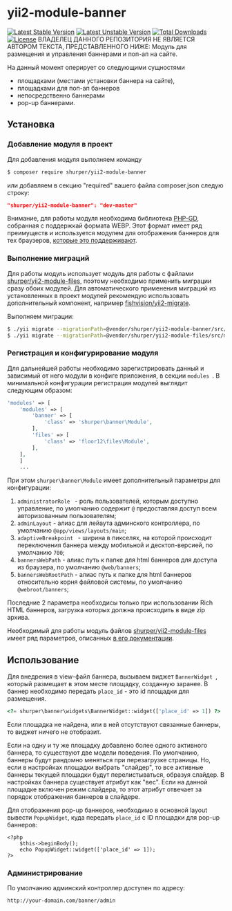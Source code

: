 # yii2-module-banner

[![Latest Stable Version](https://poser.pugx.org/shurper/yii2-module-banner/v/stable)](https://packagist.org/packages/shurper/yii2-module-banner)
[![Latest Unstable Version](https://poser.pugx.org/shurper/yii2-module-banner/v/unstable)](https://packagist.org/packages/shurper/yii2-module-banner)
[![Total Downloads](https://poser.pugx.org/shurper/yii2-module-banner/downloads)](https://packagist.org/packages/shurper/yii2-module-banner)
[![License](https://poser.pugx.org/shurper/yii2-module-banner/license)](https://packagist.org/packages/shurper/yii2-module-banner)
ВЛАДЕЛЕЦ ДАННОГО РЕПОЗИТОРИЯ НЕ ЯВЛЯЕТСЯ АВТОРОМ ТЕКСТА, ПРЕДСТАВЛЕННОГО НИЖЕ:
Модуль для размещения и управления баннерами и поп-ап на сайте.

 
На данный момент оперирует со следующими сущностями 

- площадками (местами установки баннера на сайте),
- площадками для поп-ап баннеров
- непосредственно баннерами
- pop-up баннерами.


## Установка

### Добавление модуля в проект

Для добавления модуля выполняем команду
```bash
$ composer require shurper/yii2-module-banner
```
или добавляем в секцию "required" вашего файла composer.json следую строку:
```json
"shurper/yii2-module-banner": "dev-master"
```

Внимание, для работы модуля необходима библиотека [PHP-GD](https://www.php.net/manual/ru/book.image.php
), собранная с поддержкай формата WEBP. 
Этот формат имеет ряд преимуществ и используется модулем для отображения баннеров для тех браузеров, 
[которые это поддерживают](https://caniuse.com/#feat=webp).

### Выполнение миграций

Для работы модуль использует модуль для работы с файлами [shurper/yii2-module-files](https://github.com/shurper/yii2-module-files
), поэтому необходимо применить миграции сразу обоих модулей. Для автоматического применения миграций из 
установленных в проект модулей рекомендую использовать дополнительный компонент, 
например [fishvision/yii2-migrate](https://github.com/fishvision/yii2-migrate).

Выполняем миграции:

```bash
$ ./yii migrate --migrationPath=@vendor/shurper/yii2-module-banner/src/migrations
$ ./yii migrate --migrationPath=@vendor/shurper/yii2-module-files/src/migrations
```

### Регистрация и конфигурирование модуля

Для дальнейшей работы необходимо зарегистрировать данный и зависимый от него модули в конфиге приложения, в секции `modules
`. В минимальной конфигурации регистрация модулей выглядит следующим образом:

```php  
'modules' => [
    'modules' => [
        'banner' => [
            'class' => 'shurper\banner\Module',
        ],
        'files' => [
            'class' => 'floor12\files\Module',
        ],
    ],
    ]
    ...
```

При этом `shurper\banner\Module` имеет дополнительный параметры для конфигурации:

1. `administratorRole
` - роль пользователей, которым доступно управление, по умолчанию содержит `@` предоставляя доступ всем авторизованным пользователям;
2. `adminLayout` - алиас для лейаута админского контроллера, по умолчанию `@app/views/layouts/main`;
3. `adaptiveBreakpoint
` - ширина в пикселях, на которой происходит переключения баннера между мобильной и десктоп-версией, по умолчанию `700`;
4. `bannersWebPath` - алиас путь к папке для html баннеров для доступа из браузера, по умолчанию `@web/banners`;
5. `bannersWebRootPath` - алиас путь к папке для html баннеров относительно корня файловой системы, по умолчанию `@webroot/banners`;

Последние 2 параметра необходисы только при использовании Rich HTML баннеров, загрузка которых должна происходить в виде zip архива.

Необходимый для работы модуль файлов [shurper/yii2-module-files](https://github.com/shurper/yii2-module-files) имеет ряд параметров, 
описанных [в его документации](https://github.com/shurper/yii2-module-files/blob/master/README_RU.md).

Использование
-----
Для внедрения в view-файл баннера, вызываем виджет `BannerWidget
`, который размещает в этом месте площадку, созданную заранее. В баннер необходимо передать `place_id` - это id
 площадки для размещения. 


```php  
<?= shurper\banner\widgets\BannerWidget::widget(['place_id' => 1]) ?>
```

Если площадка не найдена, или в ней отсутствуют связанные баннеры, то виджет ничего не отобразит.

Если на одну и ту же площадку добавлено более одного активного баннера, то существуют две модели поведения.
По умолчанию, баннеры будут рандомно меняться при перезагрузке страницы. Но, если в настройках площадки выбрать 
"слайдер", то все активные баннеры текущей площадки будут перелистываться, образуя слайдер. 
В настройках баннера существует атрибут как "вес". Если на данной площадке включен режим слайдера, то этот атрибут отвечает за порядок
отображения баннеров в слайдере.

Для отображения pop-up баннеров, необходимо в основной layout вывести `PopupWidget`, куда передать `place_id` c ID площадки для pop-up
 баннеров:
```
<?php
    $this->beginBody();
    echo PopupWidget::widget(['place_id' => 1]);
?>
```

### Администрирование

По умолчанию админский контроллер доступен по адресу:

```
http://your-domain.com/banner/admin
```
